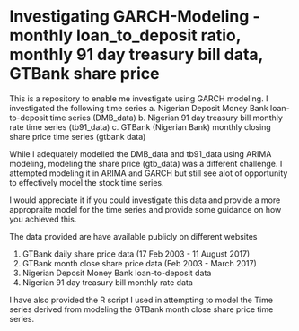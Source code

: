 # Investigating GARCH-Modeling - monthly loan_to_deposit ratio, monthly 91 day treasury bill data, GTBank share price 
This is a repository to enable me investigate using GARCH modeling.  I investigated the following time series
a. Nigerian Deposit Money Bank loan-to-deposit time series (DMB_data)
b. Nigerian 91 day treasury bill monthly  rate time series (tb91_data)
c. GTBank (Nigerian Bank) monthly closing share price time series (gtbank data)

While I adequately modelled  the DMB_data and tb91_data using ARIMA modeling, modeling the share price (gtb_data) was a different challenge.  I attempted modeling it in ARIMA and GARCH but still see alot of opportunity to effectively model the stock time series. 

I would appreciate it if you could investigate this data and provide a more appropraite model for the time series and provide some guidance on how you achieved this.

The data provided are have available publicly on different websites 
1. GTBank daily share price data (17 Feb 2003 - 11 August 2017)
2. GTBank month close share price data (Feb 2003 - March 2017)
3. Nigerian Deposit Money Bank loan-to-deposit data
4. Nigerian 91 day treasury bill monthly  rate data

I have also provided the R script I used in attempting to model the Time series derived from modeling the GTBank month close share price time series.

